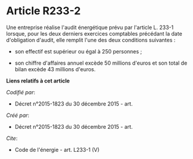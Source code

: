 # Article R233-2

Une entreprise réalise l'audit énergétique prévu par l'article L. 233-1 lorsque, pour les deux derniers exercices comptables
précédant la date d'obligation d'audit, elle remplit l'une des deux conditions suivantes :

- son effectif est supérieur ou égal à 250 personnes ;

- son chiffre d'affaires annuel excède 50 millions d'euros et son total de bilan excède 43 millions d'euros.

**Liens relatifs à cet article**

_Codifié par_:

  - Décret n°2015-1823 du 30 décembre 2015 - art.

_Créé par_:

  - Décret n°2015-1823 du 30 décembre 2015 - art.

_Cite_:

  - Code de l'énergie - art. L233-1 (V)
